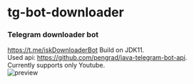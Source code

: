 # tg-bot-downloader
### Telegram downloader bot
https://t.me/iskDownloaderBot
Build on JDK11. \
Used api: https://github.com/pengrad/java-telegram-bot-api. \
Currently supports only Youtube. \
![preview](https://user-images.githubusercontent.com/57086286/146777085-f270a85b-2b02-4c1c-8226-8eb5be3c4c60.png)
